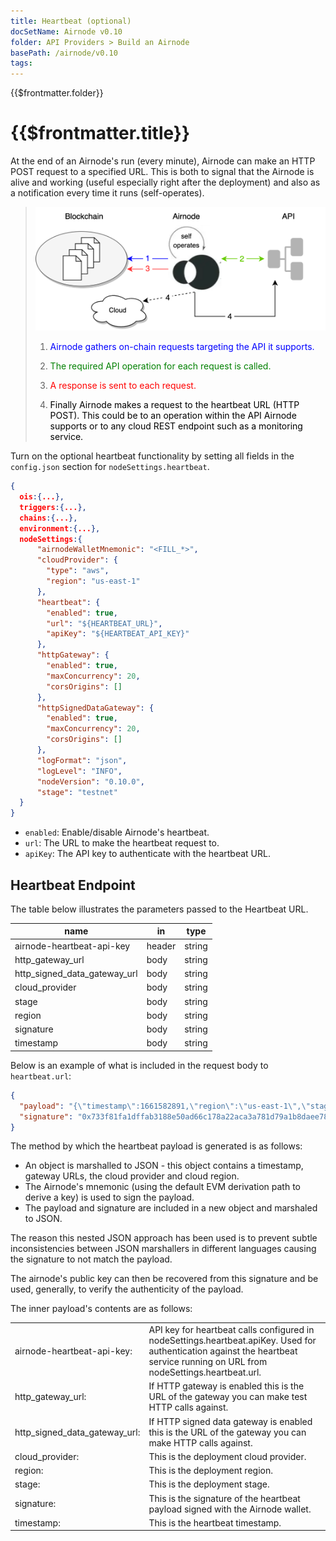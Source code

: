 ```yaml
---
title: Heartbeat (optional)
docSetName: Airnode v0.10
folder: API Providers > Build an Airnode
basePath: /airnode/v0.10
tags:
---
```


<TitleSpan>{{$frontmatter.folder}}</TitleSpan>

# {{$frontmatter.title}}

<VersionWarning/>

At the end of an Airnode's run (every minute), Airnode can make an HTTP POST
request to a specified URL. This is both to signal that the Airnode is alive and
working (useful especially right after the deployment) and also as a
notification every time it runs (self-operates).

> <img src="../../../assets/images/heartbeat.png" width="650ps"/>
>
> 1.  <p class="diagram-line" style="color:blue;">Airnode gathers on-chain requests targeting the API it supports.</p>
> 2.  <p class="diagram-line" style="color:green;">The required API operation for each request is called.</p>
> 3.  <p class="diagram-line" style="color:red;">A response is sent to each request.</p>
> 4.  <p class="diagram-line" style="color:black;">Finally Airnode makes a request to the heartbeat URL (HTTP POST). This could be to an operation within the API Airnode supports or to any cloud REST endpoint such as a monitoring service.</p>

Turn on the optional heartbeat functionality by setting all fields in the
`config.json` section for `nodeSettings.heartbeat`.

```json
{
  ois:{...},
  triggers:{...},
  chains:{...},
  environment:{...},
  nodeSettings:{
      "airnodeWalletMnemonic": "<FILL_*>",
      "cloudProvider": {
        "type": "aws",
        "region": "us-east-1"
      },
      "heartbeat": {
        "enabled": true,
        "url": "${HEARTBEAT_URL}",
        "apiKey": "${HEARTBEAT_API_KEY}"
      },
      "httpGateway": {
        "enabled": true,
        "maxConcurrency": 20,
        "corsOrigins": []
      },
      "httpSignedDataGateway": {
        "enabled": true,
        "maxConcurrency": 20,
        "corsOrigins": []
      },
      "logFormat": "json",
      "logLevel": "INFO",
      "nodeVersion": "0.10.0",
      "stage": "testnet"
  }
}
```

- `enabled`: Enable/disable Airnode's heartbeat.
- `url`: The URL to make the heartbeat request to.
- `apiKey`: The API key to authenticate with the heartbeat URL.

## Heartbeat Endpoint

The table below illustrates the parameters passed to the Heartbeat URL.

| name                         | in     | type   |
| ---------------------------- | ------ | ------ |
| airnode-heartbeat-api-key    | header | string |
| http_gateway_url             | body   | string |
| http_signed_data_gateway_url | body   | string |
| cloud_provider               | body   | string |
| stage                        | body   | string |
| region                       | body   | string |
| signature                    | body   | string |
| timestamp                    | body   | string |

Below is an example of what is included in the request body to `heartbeat.url`:

```json
{
  "payload": "{\"timestamp\":1661582891,\"region\":\"us-east-1\",\"stage\":\"2209100913\",\"cloud_provider\":\"aws\",\"http_gateway_url\":\"https://some.aws.http.gateway.url/v1/01234567-abcd-abcd-abcd-012345678abc\",\"http_signed_data_gateway_url\":\"https://some.aws.http.signed.data.gateway.url/v1/01234567-abcd-abcd-abcd-012345678abc\"}",
  "signature": "0x733f81fa1dffab3188e50ad66c178a22aca3a781d79a1b8daee7828cff31d1443d89efd5a2b1f40fc70953c9c5838cc8d5747374f3cf25d092331ba15b6420651c"
}
```

The method by which the heartbeat payload is generated is as follows:
- An object is marshalled to JSON - this object contains a timestamp, gateway URLs, the cloud provider and cloud region.
- The Airnode's mnemonic (using the default EVM derivation path to derive a key) is used to sign the payload.
- The payload and signature are included in a new object and marshaled to JSON.

The reason this nested JSON approach has been used is to prevent subtle inconsistencies between JSON marshallers in different languages causing the signature to not match the payload.

The airnode's public key can then be recovered from this signature and be used, generally, to verify the authenticity
of the payload.

The inner payload's contents are as follows:

<table>
  <tr>
    <td>airnode-heartbeat-api-key:</td><td>API key for heartbeat calls configured in nodeSettings.heartbeat.apiKey. Used for authentication against the heartbeat service running on URL from nodeSettings.heartbeat.url.</td>
  </tr>
  <tr>
    <td>http_gateway_url:</td><td>If HTTP gateway is enabled this is the URL of the gateway you can make test HTTP calls against.</td>
  </tr>
  <tr>
    <td>http_signed_data_gateway_url:</td><td>If HTTP signed data gateway is enabled this is the URL of the gateway you can make HTTP calls against.</td>
  </tr>
  <tr>
    <td>cloud_provider:</td><td>This is the deployment cloud provider.</td>
  </tr>
  <tr>
    <td>region:</td><td>This is the deployment region.</td>
  </tr>
  <tr>
    <td>stage:</td><td>This is the deployment stage.</td>
  </tr>
  <tr>
    <td>signature:</td><td>This is the signature of the heartbeat payload signed with the Airnode wallet.</td>
  </tr>
  <tr>
    <td>timestamp:</td><td>This is the heartbeat timestamp.</td>
  </tr>
</table>
